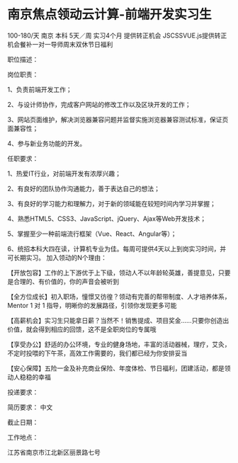 # 南京焦点领动云计算-前端开发实习生

100-180/天 南京 本科 5天／周 实习4个月 提供转正机会
JSCSSVUE.js提供转正机会餐补一对一导师周末双休节日福利

职位描述：

岗位职责： 

1、负责前端开发工作； 

2、与设计师协作，完成客户网站的修改工作以及区块开发的工作； 

3、网站页面维护，解决浏览器兼容问题并监督实施浏览器兼容测试标准，保证页面兼容性； 

4、参与新业务功能的开发。 

任职要求： 

1、热爱IT行业，对前端开发有浓厚兴趣； 

2、有良好的团队协作沟通能力，善于表达自己的想法； 

3、有良好的学习能力和理解力，对于新的领域能在较短时间内学习并掌握； 

4、熟悉HTML5、CSS3、JavaScript、jQuery、Ajax等Web开发技术； 

5、掌握至少一种前端流行框架（Vue、React、Angular等）； 

6、统招本科大四在读，计算机专业为佳。每周可提供4天以上到岗实习时间，并可长期实习。 加入领动的N个理由： 

【开放包容】工作的上下游优于上下级，领动人不以年龄轮英雄，善提意见，只要是合理的、有价值的，你的声音会被听到 

【全方位成长】初入职场，憧憬又彷徨？领动有完善的帮带制度、人才培养体系，Mentor 1 对 1 指导，明晰你的发展路径，引领你发现更多可能 

【高薪机会】实习生只能拿日薪？当然不！销售提成、项目奖金……只要你创造出价值，就会得到相应的回馈，这不是全职岗位的专属哦 

【享受办公】舒适的办公环境，专业的健身场地，丰富的活动器械，理疗，艾灸，不定时投喂的下午茶，高效工作需要的，我们都已经为你安排妥当 

【安心保障】五险一金及补充商业保险、年度体检、节日福利，团建活动，都是领动人稳稳的幸福

投递要求：

简历要求： 中文

截止日期：

工作地点：

江苏省南京市江北新区丽景路七号
